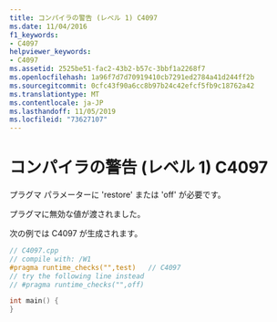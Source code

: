 ```yaml
---
title: コンパイラの警告 (レベル 1) C4097
ms.date: 11/04/2016
f1_keywords:
- C4097
helpviewer_keywords:
- C4097
ms.assetid: 2525be51-fac2-43b2-b57c-3bbf1a2268f7
ms.openlocfilehash: 1a96f7d7d70919410cb7291ed2784a41d244ff2b
ms.sourcegitcommit: 0cfc43f90a6cc8b97b24c42efcf5fb9c18762a42
ms.translationtype: MT
ms.contentlocale: ja-JP
ms.lasthandoff: 11/05/2019
ms.locfileid: "73627107"
---
```

# <a name="compiler-warning-level-1-c4097"></a>コンパイラの警告 (レベル 1) C4097

プラグマ パラメーターに 'restore' または 'off' が必要です。

プラグマに無効な値が渡されました。

次の例では C4097 が生成されます。

```cpp
// C4097.cpp
// compile with: /W1
#pragma runtime_checks("",test)   // C4097
// try the following line instead
// #pragma runtime_checks("",off)

int main() {
}
```